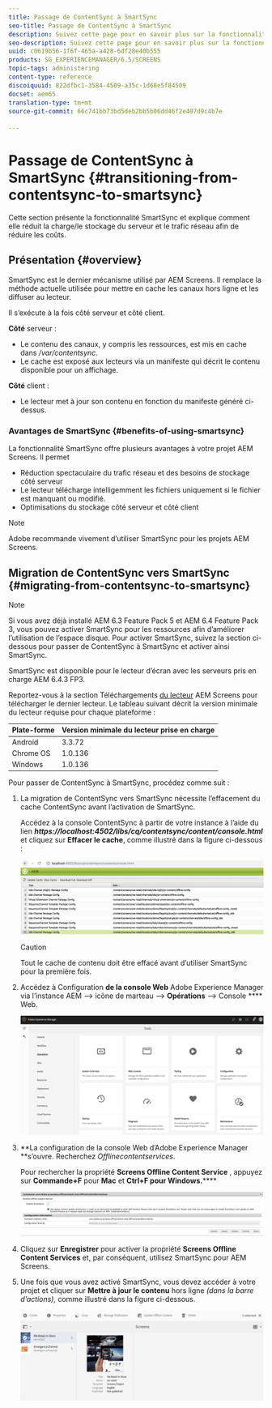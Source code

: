 ```yaml
---
title: Passage de ContentSync à SmartSync
seo-title: Passage de ContentSync à SmartSync
description: Suivez cette page pour en savoir plus sur la fonctionnalité SmartSync et sur la transition entre ContentSync et SmartSync.
seo-description: Suivez cette page pour en savoir plus sur la fonctionnalité SmartSync et sur la transition entre ContentSync et SmartSync.
uuid: c0619b56-1f6f-465a-a428-6df28e40b555
products: SG_EXPERIENCEMANAGER/6.5/SCREENS
topic-tags: administering
content-type: reference
discoiquuid: 822dfbc1-3584-4509-a35c-1d68e5f84509
docset: aem65
translation-type: tm+mt
source-git-commit: 66c741bb73bd5deb2bb5b06dd46f2e407d9c4b7e

---
```



# Passage de ContentSync à SmartSync {#transitioning-from-contentsync-to-smartsync}

Cette section présente la fonctionnalité SmartSync et explique comment elle réduit la charge/le stockage du serveur et le trafic réseau afin de réduire les coûts.

## Présentation {#overview}

SmartSync est le dernier mécanisme utilisé par AEM Screens. Il remplace la méthode actuelle utilisée pour mettre en cache les canaux hors ligne et les diffuser au lecteur.

Il s’exécute à la fois côté serveur et côté client.

**Côté** serveur :

* Le contenu des canaux, y compris les ressources, est mis en cache dans */var/contentsync*.
* Le cache est exposé aux lecteurs via un manifeste qui décrit le contenu disponible pour un affichage.

**Côté** client :

* Le lecteur met à jour son contenu en fonction du manifeste généré ci-dessus.

### Avantages de SmartSync {#benefits-of-using-smartsync}

La fonctionnalité SmartSync offre plusieurs avantages à votre projet AEM Screens. Il permet

* Réduction spectaculaire du trafic réseau et des besoins de stockage côté serveur
* Le lecteur télécharge intelligemment les fichiers uniquement si le fichier est manquant ou modifié.
* Optimisations du stockage côté serveur et côté client

>[!NOTE]
>
>Adobe recommande vivement d’utiliser SmartSync pour les projets AEM Screens.

## Migration de ContentSync vers SmartSync {#migrating-from-contentsync-to-smartsync}

>[!NOTE]
>
>Si vous avez déjà installé AEM 6.3 Feature Pack 5 et AEM 6.4 Feature Pack 3, vous pouvez activer SmartSync pour les ressources afin d’améliorer l’utilisation de l’espace disque. Pour activer SmartSync, suivez la section ci-dessous pour passer de ContentSync à SmartSync et activer ainsi SmartSync.
>
>SmartSync est disponible pour le lecteur d’écran avec les serveurs pris en charge AEM 6.4.3 FP3.
>
>Reportez-vous à la section Téléchargements [du lecteur](https://download.macromedia.com/screens/) AEM Screens pour télécharger le dernier lecteur. Le tableau suivant décrit la version minimale du lecteur requise pour chaque plateforme :

| **Plate-forme** | **Version minimale du lecteur prise en charge** |
|---|---|
| Android | 3.3.72 |
| Chrome OS | 1.0.136 |
| Windows | 1.0.136 |

Pour passer de ContentSync à SmartSync, procédez comme suit :

1. La migration de ContentSync vers SmartSync nécessite l’effacement du cache ContentSync avant l’activation de SmartSync.

   Accédez à la console ContentSync à partir de votre instance à l’aide du lien ***https://localhost:4502/libs/cq/contentsync/content/console.html*** et cliquez sur **Effacer le cache**, comme illustré dans la figure ci-dessous :

   ![clear_contesync_cache](assets/clear_contesync_cache.png)

   >[!CAUTION]
   >
   >Tout le cache de contenu doit être effacé avant d’utiliser SmartSync pour la première fois.

1. Accédez à Configuration **de la console Web** Adobe Experience Manager via l’instance AEM —&gt; icône de marteau —&gt; **Opérations** —&gt; Console **** Web.

   ![screen_shot_2019-02-11at15339pm](assets/screen_shot_2019-02-11at15339pm.png)

1. **La configuration de la console Web d’Adobe Experience Manager **s’ouvre. Recherchez *Offlinecontentservices*.

   Pour rechercher la propriété **Screens Offline Content Service** , appuyez sur **Commande+F** pour **Mac** et **Ctrl+F pour Windows.******

   ![screen_shot_2019-02-19at22643pm](assets/screen_shot_2019-02-19at22643pm.png)

1. Cliquez sur **Enregistrer** pour activer la propriété **Screens Offline Content Services** et, par conséquent, utilisez SmartSync pour AEM Screens.
1. Une fois que vous avez activé SmartSync, vous devez accéder à votre projet et cliquer sur **Mettre à jour le contenu** hors ligne *(dans la barre d’actions),* comme illustré dans la figure ci-dessous.

   ![screen_shot_2019-02-25at102605am](assets/screen_shot_2019-02-25at102605am.png)